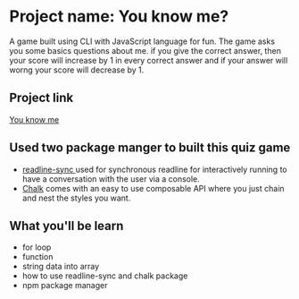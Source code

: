 # Project name: You know me?

<p>A game built using CLI with JavaScript language for fun. The game asks you some basics questions about me. if you give the correct answer, then your score will increase by 1 in every correct answer and if your answer will worng your score will decrease by 1.
</p>

## Project link

[You know me](https://replit.com/@pritamkr/How-well-you-know-me#index.js)


## Used two package manger to built this quiz game 
 
 - [readline-sync ](https://www.npmjs.com/package/readline-sync)
  used for synchronous readline for interactively running to have a conversation with the user via a console.
 - [Chalk](https://www.npmjs.com/package/chalk) comes with an easy to use composable API where you just chain and nest the styles you want.


## What you'll be learn
 
 - for loop
 - function
 - string data into array
 - how to use readline-sync and chalk package
 - npm package manager
